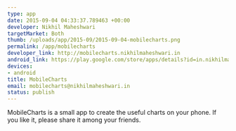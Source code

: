 ```yaml
--- 
type: app
date: 2015-09-04 04:33:37.789463 +00:00
developer: Nikhil Maheshwari
targetMarket: Both
thumb: /uploads/app/2015-09/2015-09-04-mobilecharts.png
permalink: /app/mobilecharts
developer_link: http://mobilecharts.nikhilmaheshwari.in
android_link: https://play.google.com/store/apps/details?id=in.nikhilmaheshwari.mobilecharts
devices: 
- android
title: MobileCharts
email: mobilecharts@nikhilmaheshwari.in
status: publish
---
```


MobileCharts is a small app to create the useful charts on your phone. If you like it, please share it among your friends.
